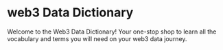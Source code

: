 # web3 Data Dictionary


Welcome to the Web3 Data Dictionary!  Your one-stop shop to learn all the vocabulary and terms you will need on your web3 data journey.

